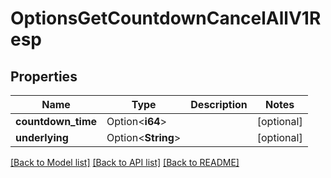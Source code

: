 # OptionsGetCountdownCancelAllV1Resp

## Properties

Name | Type | Description | Notes
------------ | ------------- | ------------- | -------------
**countdown_time** | Option<**i64**> |  | [optional]
**underlying** | Option<**String**> |  | [optional]

[[Back to Model list]](../README.md#documentation-for-models) [[Back to API list]](../README.md#documentation-for-api-endpoints) [[Back to README]](../README.md)


